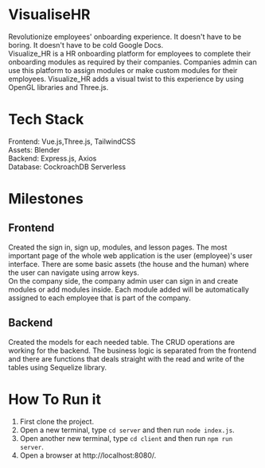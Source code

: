 # VisualiseHR

Revolutionize employees' onboarding experience. It doesn't have to be boring. It doesn't have to be cold Google Docs. <br>
Visualize_HR is a HR onboarding platform for employees to complete their onboarding modules as required by their companies. Companies admin can use this platform to assign modules or make custom modules for their employees. Visualize_HR adds a visual twist to this experience by using OpenGL libraries and Three.js. 

# Tech Stack

Frontend: Vue.js,Three.js, TailwindCSS <br>
Assets: Blender <br>
Backend: Express.js, Axios <br>
Database: CockroachDB Serverless <br>

# Milestones

## Frontend
Created the sign in, sign up, modules, and lesson pages. The most important page of the whole web application is the user (employee)'s user interface. There are some basic assets (the house and the human) where the user can navigate using arrow keys. <br>
On the company side, the company admin user can sign in and create modules or add modules inside. Each module added will be automatically assigned to each employee that is part of the company. <br>

## Backend
Created the models for each needed table. The CRUD operations are working for the backend. The business logic is separated from the frontend and there are functions that deals straight with the read and write of the tables using Sequelize library. <br>

# How To Run it
1. First clone the project. <br>
2. Open a new terminal, type `cd server` and then run `node index.js`. <br>
3. Open another new terminal, type `cd client` and then run `npm run server`. <br>
4. Open a browser at http://localhost:8080/. 
